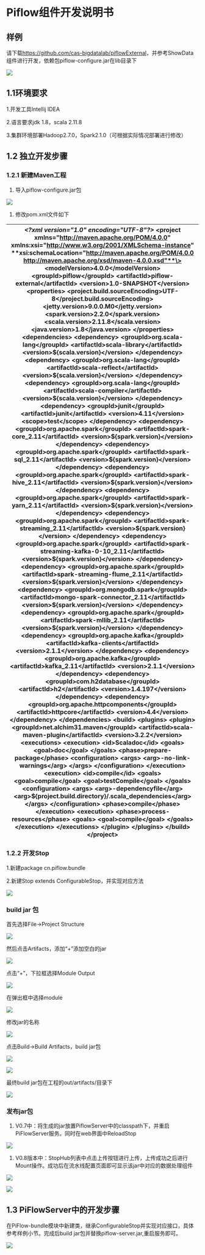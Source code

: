 # Piflow组件开发说明书

## 样例

请下载<https://github.com/cas-bigdatalab/piflowExternal>，并参考ShowData组件进行开发，依赖包piflow-configure.jar在lib目录下

![](media/d6a47568961f8bf1c94dd544e266fdbe.png)

## 1.1环境要求

1.开发工具Intellij IDEA

2.语言要求jdk 1.8，scala 2.11.8

3.集群环境部署Hadoop2.7.0，Spark2.1.0（可根据实际情况部署进行修改）

## 1.2 独立开发步骤

### 1.2.1 新建Maven工程

1.  导入piflow-configure.jar包

![](media/e57ef1164bb094d314eeb6b5c5c88bd6.png)

1.  修改pom.xml文件如下

| *\<?***xml version="1.0" encoding="UTF-8"***?\>* \<**project xmlns="http://maven.apache.org/POM/4.0.0"**  **xmlns:xsi="http://www.w3.org/2001/XMLSchema-instance"**  **xsi:schemaLocation="http://maven.apache.org/POM/4.0.0 http://maven.apache.org/xsd/maven-4.0.0.xsd"**\>  \<**modelVersion**\>4.0.0\</**modelVersion**\>   \<**groupId**\>piflow\</**groupId**\>  \<**artifactId**\>piflow-external\</**artifactId**\>  \<**version**\>1.0-SNAPSHOT\</**version**\>   \<**properties**\>  \<**project.build.sourceEncoding**\>UTF-8\</**project.build.sourceEncoding**\>  \<**jetty.version**\>9.0.0.M0\</**jetty.version**\>  \<**spark.version**\>2.2.0\</**spark.version**\>  \<**scala.version**\>2.11.8\</**scala.version**\>  \<**java.version**\>1.8\</**java.version**\>  \</**properties**\>   \<**dependencies**\>  \<**dependency**\>  \<**groupId**\>org.scala-lang\</**groupId**\>  \<**artifactId**\>scala-library\</**artifactId**\>  \<**version**\>\${scala.version}\</**version**\>  \</**dependency**\>  \<**dependency**\>  \<**groupId**\>org.scala-lang\</**groupId**\>  \<**artifactId**\>scala-reflect\</**artifactId**\>  \<**version**\>\${scala.version}\</**version**\>  \</**dependency**\>  \<**dependency**\>  \<**groupId**\>org.scala-lang\</**groupId**\>  \<**artifactId**\>scala-compiler\</**artifactId**\>  \<**version**\>\${scala.version}\</**version**\>  \</**dependency**\>  \<**dependency**\>  \<**groupId**\>junit\</**groupId**\>  \<**artifactId**\>junit\</**artifactId**\>  \<**version**\>4.11\</**version**\>  \<**scope**\>test\</**scope**\>  \</**dependency**\>  \<**dependency**\>  \<**groupId**\>org.apache.spark\</**groupId**\>  \<**artifactId**\>spark-core_2.11\</**artifactId**\>  \<**version**\>\${spark.version}\</**version**\>  \</**dependency**\>  \<**dependency**\>  \<**groupId**\>org.apache.spark\</**groupId**\>  \<**artifactId**\>spark-sql_2.11\</**artifactId**\>  \<**version**\>\${spark.version}\</**version**\>  \</**dependency**\>  \<**dependency**\>  \<**groupId**\>org.apache.spark\</**groupId**\>  \<**artifactId**\>spark-hive_2.11\</**artifactId**\>  \<**version**\>\${spark.version}\</**version**\>  \</**dependency**\>  \<**dependency**\>  \<**groupId**\>org.apache.spark\</**groupId**\>  \<**artifactId**\>spark-yarn_2.11\</**artifactId**\>  \<**version**\>\${spark.version}\</**version**\>  \</**dependency**\>  \<**dependency**\>  \<**groupId**\>org.apache.spark\</**groupId**\>  \<**artifactId**\>spark-streaming_2.11\</**artifactId**\>  \<**version**\>\${spark.version}\</**version**\>  \</**dependency**\>  \<**dependency**\>  \<**groupId**\>org.apache.spark\</**groupId**\>  \<**artifactId**\>spark-streaming-kafka-0-10_2.11\</**artifactId**\>  \<**version**\>\${spark.version}\</**version**\>  \</**dependency**\>  \<**dependency**\>  \<**groupId**\>org.apache.spark\</**groupId**\>  \<**artifactId**\>spark-streaming-flume_2.11\</**artifactId**\>  \<**version**\>\${spark.version}\</**version**\>  \</**dependency**\>  \<**dependency**\>  \<**groupId**\>org.mongodb.spark\</**groupId**\>  \<**artifactId**\>mongo-spark-connector_2.11\</**artifactId**\>  \<**version**\>\${spark.version}\</**version**\>  \</**dependency**\>  \<**dependency**\>  \<**groupId**\>org.apache.spark\</**groupId**\>  \<**artifactId**\>spark-mllib_2.11\</**artifactId**\>  \<**version**\>\${spark.version}\</**version**\>  \</**dependency**\>  \<**dependency**\>  \<**groupId**\>org.apache.kafka\</**groupId**\>  \<**artifactId**\>kafka-clients\</**artifactId**\>  \<**version**\>2.1.1\</**version**\>  \</**dependency**\>  \<**dependency**\>  \<**groupId**\>org.apache.kafka\</**groupId**\>  \<**artifactId**\>kafka_2.11\</**artifactId**\>  \<**version**\>2.1.1\</**version**\>  \</**dependency**\>  \<**dependency**\>  \<**groupId**\>com.h2database\</**groupId**\>  \<**artifactId**\>h2\</**artifactId**\>  \<**version**\>1.4.197\</**version**\>  \</**dependency**\>  \<**dependency**\>  \<**groupId**\>org.apache.httpcomponents\</**groupId**\>  \<**artifactId**\>httpcore\</**artifactId**\>  \<**version**\>4.4\</**version**\>  \</**dependency**\>   \</**dependencies**\>  \<**build**\>   \<**plugins**\>   \<**plugin**\>  \<**groupId**\>net.alchim31.maven\</**groupId**\>  \<**artifactId**\>scala-maven-plugin\</**artifactId**\>  \<**version**\>3.2.2\</**version**\>  \<**executions**\>  \<**execution**\>  \<**id**\>Scaladoc\</**id**\>  \<**goals**\>  \<**goal**\>doc\</**goal**\>  \</**goals**\>  \<**phase**\>prepare-package\</**phase**\>  \<**configuration**\>  \<**args**\>  \<**arg**\>-no-link-warnings\</**arg**\>  \</**args**\>  \</**configuration**\>  \</**execution**\>  \<**execution**\>  \<**id**\>compile\</**id**\>  \<**goals**\>  \<**goal**\>compile\</**goal**\>  \<**goal**\>testCompile\</**goal**\>  \</**goals**\>  \<**configuration**\>  \<**args**\>  \<**arg**\>-dependencyfile\</**arg**\>  \<**arg**\>\${project.build.directory}/.scala_dependencies\</**arg**\>  \</**args**\>  \</**configuration**\>  \<**phase**\>compile\</**phase**\>  \</**execution**\>   \<**execution**\>  \<**phase**\>process-resources\</**phase**\>  \<**goals**\>  \<**goal**\>compile\</**goal**\>  \</**goals**\>  \</**execution**\>  \</**executions**\>  \</**plugin**\>   \</**plugins**\>  \</**build**\> \</**project**\> |
|---------------------------------------------------------------------------------------------------------------------------------------------------------------------------------------------------------------------------------------------------------------------------------------------------------------------------------------------------------------------------------------------------------------------------------------------------------------------------------------------------------------------------------------------------------------------------------------------------------------------------------------------------------------------------------------------------------------------------------------------------------------------------------------------------------------------------------------------------------------------------------------------------------------------------------------------------------------------------------------------------------------------------------------------------------------------------------------------------------------------------------------------------------------------------------------------------------------------------------------------------------------------------------------------------------------------------------------------------------------------------------------------------------------------------------------------------------------------------------------------------------------------------------------------------------------------------------------------------------------------------------------------------------------------------------------------------------------------------------------------------------------------------------------------------------------------------------------------------------------------------------------------------------------------------------------------------------------------------------------------------------------------------------------------------------------------------------------------------------------------------------------------------------------------------------------------------------------------------------------------------------------------------------------------------------------------------------------------------------------------------------------------------------------------------------------------------------------------------------------------------------------------------------------------------------------------------------------------------------------------------------------------------------------------------------------------------------------------------------------------------------------------------------------------------------------------------------------------------------------------------------------------------------------------------------------------------------------------------------------------------------------------------------------------------------------------------------------------------------------------------------------------------------------------------------------------------------------------------------------------------------------------------------------------------------------------------------------------------------------------------------------------------------------------------------------------------------------------------------------------------------------------------------------------------------------------------------------------------------------------------------------------------------------------------------------------------------------------------------------------------------------------------------------------------------------------------------------------------------------------------------------------------------------------------------------------------------------------------------------------------------------------------------------------------------------------------------------------------------------------------------------------------------------------------------------------------------------------------------------------------------------------------------------------------------------------------------------------------------------------------------------------------------------------------------------------------------------------------------------------------------------------------------------------------------------------------------------------------------------------------------------------------------------------------------------------------------------------------------------------------------------------------------------------------------------------------------------------------------------------------------------------------------------------------------------------------------------------------------------------------------------------------------------------------------------------------------------------------------------------------------------------------------------------------------------------------------------------------------------------------------------------------------------------------------------------------------------------------------------------------------------------------------------------------------------------------|


### 1.2.2 开发Stop

1.新建package cn.piflow.bundle

2.新建Stop extends ConfigurableStop，并实现对应方法

![](media/cc56af5c8904adeeec80a06a8a04b600.png)

### build jar 包

首先选择File-\>Project Structure

![](media/6ceded86ade82c520e4a8f8925e89613.png)

然后点击Artifacts，添加“+”添加空白的jar

![](media/b360e9e1a2f10e357208348806966c88.png)

点击“+”，下拉框选择Module Output

![](media/040b8e81703becb9d2005f98d6f20305.png)

在弹出框中选择module

![](media/ddf629e5eab14eccef9fd7aed496f8ee.png)

修改jar的名称

![](media/173eea24536da68cc6d334652b8db54c.png)

点击Build-\>Build Artifacts，build jar包

![](media/f457ac7271e38d1e113d49d2423253e7.png)

![](media/7af6dbfc363cc3f79e7bb49ae8770feb.png)

最终build jar包在工程的out/artifacts/目录下

![](media/35abeb1b05c4f24165dfadc45118edfd.png)

### 发布jar包

1.  V0.7中：将生成的jar放置PiflowServer中的classpath下，并重启PiFlowServer服务。同时在web界面中ReloadStop

![](media/5d1c90ae459c9856617a6056b946d457.png)

1.  V0.8版本中：StopHub列表中点击上传按钮进行上传，上传成功之后进行Mount操作。成功后在流水线配置页面即可显示该jar中对应的数据处理组件

![](media/b4b7d67d0a8c0af83e780dadc221a201.png)

![](media/f5933efcefa16004a8170385829780c7.png)

## 1.3 PiFlowServer中的开发步骤

在PiFlow-bundle模块中新建类，继承ConfigurableStop并实现对应接口，具体参考样例小节。完成后build
jar包并替换piflow-server.jar,重启服务即可。

![](media/5793c1b26f2c30a1d38a76fdace0a444.png)
